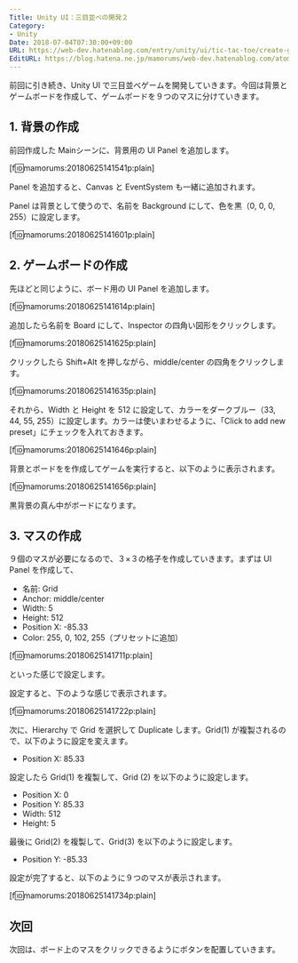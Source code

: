 ```yaml
---
Title: Unity UI：三目並べの開発２
Category:
- Unity
Date: 2018-07-04T07:30:00+09:00
URL: https://web-dev.hatenablog.com/entry/unity/ui/tic-tac-toe/create-game-board
EditURL: https://blog.hatena.ne.jp/mamorums/web-dev.hatenablog.com/atom/entry/17391345971657566938
---
```


前回に引き続き、Unity UI で三目並べゲームを開発していきます。今回は背景とゲームボードを作成して、ゲームボードを９つのマスに分けていきます。


## 1. 背景の作成
前回作成した Mainシーンに、背景用の UI Panel を追加します。

[f:id:mamorums:20180625141541p:plain]

Panel を追加すると、Canvas と EventSystem も一緒に追加されます。

Panel は背景として使うので、名前を Background にして、色を黒（0, 0, 0, 255）に設定します。

[f:id:mamorums:20180625141601p:plain]


## 2. ゲームボードの作成
先ほどと同じように、ボード用の UI Panel を追加します。

[f:id:mamorums:20180625141614p:plain]

追加したら名前を Board にして、Inspector の四角い図形をクリックします。

[f:id:mamorums:20180625141625p:plain]

クリックしたら Shift+Alt を押しながら、middle/center の四角をクリックします。

[f:id:mamorums:20180625141635p:plain]

それから、Width と Height を 512 に設定して、カラーをダークブルー（33, 44, 55, 255）に設定します。カラーは使いまわせるように、「Click to add new preset」にチェックを入れておきます。

[f:id:mamorums:20180625141646p:plain]

背景とボードをを作成してゲームを実行すると、以下のように表示されます。

[f:id:mamorums:20180625141656p:plain]

黒背景の真ん中がボードになります。


## 3. マスの作成
９個のマスが必要になるので、３×３の格子を作成していきます。まずは UI Panel を作成して、

- 名前: Grid
- Anchor: middle/center
- Width:  5
- Height: 512
- Position X: -85.33
- Color: 255, 0, 102, 255（プリセットに追加）

[f:id:mamorums:20180625141711p:plain]

といった感じで設定します。

設定すると、下のような感じで表示されます。

[f:id:mamorums:20180625141722p:plain]

次に、Hierarchy で Grid を選択して Duplicate します。Grid(1) が複製されるので、以下のように設定を変えます。

- Position X: 85.33

設定したら Grid(1) を複製して、Grid (2) を以下のように設定します。

- Position X: 0
- Position Y: 85.33
- Width: 512
- Height: 5

最後に Grid(2) を複製して、Grid(3) を以下のように設定します。

- Position Y: -85.33

設定が完了すると、以下のように９つのマスが表示されます。

[f:id:mamorums:20180625141734p:plain]


## 次回
次回は、ボード上のマスをクリックできるようにボタンを配置していきます。

